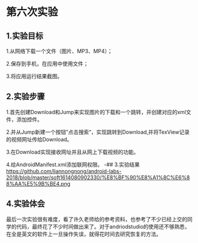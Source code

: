 # 第六次实验
 ## 1.实验目标
1.从网络下载一个文件（图片、MP3、MP4）；

2.保存到手机，在应用中使用文件；

3.将应用运行结果截图。
 ## 2.实验步骤
 1.首先创建Download和Jump来实现图片的下载和一个跳转，并创建对应的xml文件，添加控件。

2.并从Jump新建一个按钮”点击搜索“，实现跳转到Download,并将TexView记录的视频网址传给Download。

3.在Download实现接收网址并且从网上下载视频的功能。

4.给AndroidManifest.xml添加联网权限。
 -## 3.实验结果
https://github.com/liannongnong/android-labs-2018/blob/master/soft1614080902330/%E8%BF%90%E8%A1%8C%E6%88%AA%E5%9B%BE4.png
 ## 4.实验体会
最后一次实验很有难度，看了许久老师给的参考资料，也参考了不少已经上交的同学的代码，最终花了不少时间做出来了。对于andriodstudio的使用还不够熟悉， 在全是英文的软件上一旦操作失误，就得花时间去研究恢复的方法。
